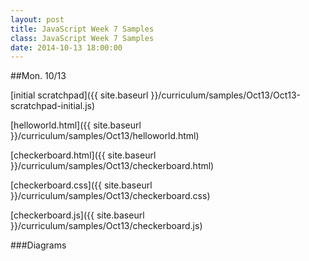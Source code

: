 ```yaml
---
layout: post
title: JavaScript Week 7 Samples
class: JavaScript Week 7 Samples
date: 2014-10-13 18:00:00
---
```


##Mon. 10/13

[initial scratchpad]({{ site.baseurl }}/curriculum/samples/Oct13/Oct13-scratchpad-initial.js)

[helloworld.html]({{ site.baseurl }}/curriculum/samples/Oct13/helloworld.html)

[checkerboard.html]({{ site.baseurl }}/curriculum/samples/Oct13/checkerboard.html)

[checkerboard.css]({{ site.baseurl }}/curriculum/samples/Oct13/checkerboard.css)

[checkerboard.js]({{ site.baseurl }}/curriculum/samples/Oct13/checkerboard.js)

###Diagrams

